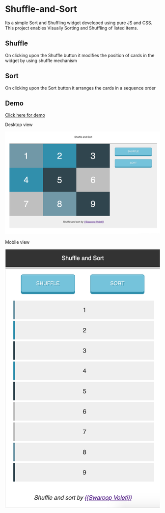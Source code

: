 # Shuffle-and-Sort

Its a simple Sort and Shuffling widget developed using pure JS and CSS. This project enables Visually Sorting and Shuffling of listed items.

## Shuffle

On clicking upon the Shuffle button it modifies the position of cards in the widget by using shuffle mechanism

## Sort

On clicking upon the Sort button it arranges the cards in a sequence order

## Demo

[Click here for demo](http://swaroopvoleti.me/shuffle-and-sort/)

Desktop view

![Desktop view](https://raw.githubusercontent.com/voletiswaroop/shuffle-and-sort/master/desktop-view.png)

Mobile view

![Mobile view](https://raw.githubusercontent.com/voletiswaroop/shuffle-and-sort/master/mobile-view.png)
